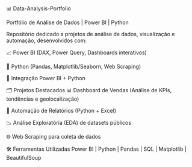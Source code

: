 📊 Data-Analysis-Portfolio

Portfólio de Análise de Dados | Power BI | Python

Repositório dedicado a projetos de análise de dados, visualização e automação, desenvolvidos com:

📈 Power BI (DAX, Power Query, Dashboards interativos)

🐍 Python (Pandas, Matplotlib/Seaborn, Web Scraping)

🔄 Integração Power BI + Python

🗂️ Projetos Destacados
📊 Dashboard de Vendas (Análise de KPIs, tendências e geolocalização)

🤖 Automação de Relatórios (Python + Excel)

📉 Análise Exploratória (EDA) de datasets públicos

🌐 Web Scraping para coleta de dados

🛠️ Ferramentas Utilizadas
Power BI | Python | Pandas | SQL | Matplotlib | BeautifulSoup
